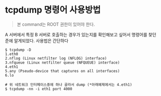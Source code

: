 # tcpdump 명령어 사용방법

> 본 command는 ROOT 권한이 있어야 한다.

A 서버에서 특정 B 서버로 호출하는 경우가 있는지를 확인해보고 싶어서 명령어를 찾던준에 알게되었다. 사용법은 간단하다


```
$ tcpdump -D
1.eth0
2.nflog (Linux netfilter log (NFLOG) interface)
3.nfqueue (Linux netfilter queue (NFQUEUE) interface)
4.eth1
5.any (Pseudo-device that captures on all interfaces)
6.lo

# 위 네트워크 인터페이스중에 하나 골라서 dump (*아래예제에서는 4.eth1)
$ tcpdump -nn -i eth1 port 4000
```

